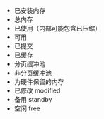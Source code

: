 - 已安装内存
- 总内存
- 已使用（内部可能包含已压缩）
- 可用
- 已提交
- 已缓存
- 分页缓冲池
- 非分页缓冲池
- 为硬件保留的内存
- 已修改 modified
- 备用 standby
- 空闲 free